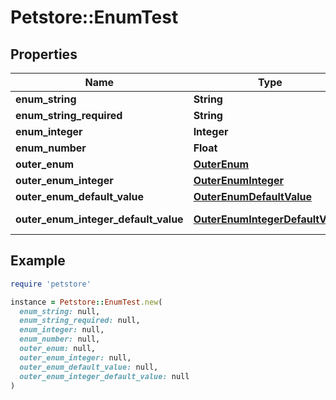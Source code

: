 # Petstore::EnumTest

## Properties

| Name | Type | Description | Notes |
| ---- | ---- | ----------- | ----- |
| **enum_string** | **String** |  | [optional] |
| **enum_string_required** | **String** |  |  |
| **enum_integer** | **Integer** |  | [optional] |
| **enum_number** | **Float** |  | [optional] |
| **outer_enum** | [**OuterEnum**](OuterEnum.md) |  | [optional] |
| **outer_enum_integer** | [**OuterEnumInteger**](OuterEnumInteger.md) |  | [optional] |
| **outer_enum_default_value** | [**OuterEnumDefaultValue**](OuterEnumDefaultValue.md) |  | [optional][default to &#39;placed&#39;] |
| **outer_enum_integer_default_value** | [**OuterEnumIntegerDefaultValue**](OuterEnumIntegerDefaultValue.md) |  | [optional][default to OuterEnumIntegerDefaultValue::N0] |

## Example

```ruby
require 'petstore'

instance = Petstore::EnumTest.new(
  enum_string: null,
  enum_string_required: null,
  enum_integer: null,
  enum_number: null,
  outer_enum: null,
  outer_enum_integer: null,
  outer_enum_default_value: null,
  outer_enum_integer_default_value: null
)
```

